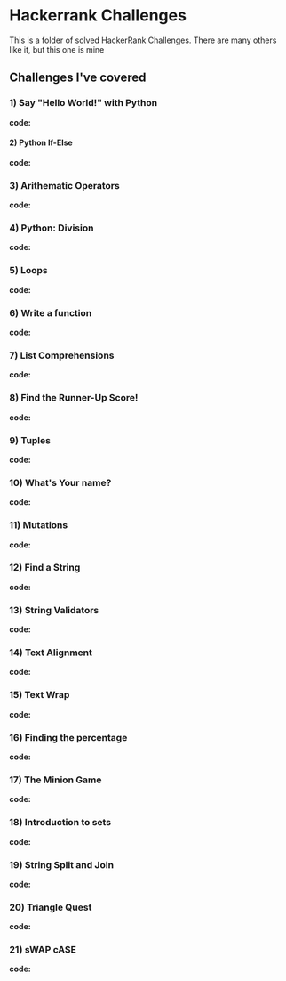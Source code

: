 # Hackerrank Challenges

This is a folder of solved HackerRank Challenges. There are many others like it, but this one is mine

## Challenges I've covered

### 1) Say "Hello World!" with Python
__code:__ 
#### 2) Python If-Else
__code:__
### 3) Arithematic Operators
__code:__

### 4) Python: Division
__code:__ 

### 5) Loops
__code:__

### 6) Write a function
__code:__

### 7) List Comprehensions

__code:__

### 8) Find the Runner-Up Score!

__code:__

### 9) Tuples

__code:__

### 10) What's Your name?

__code:__

### 11) Mutations

__code:__

### 12) Find a String

__code:__

### 13) String Validators

__code:__

### 14) Text Alignment

__code:__

### 15) Text Wrap

__code:__

### 16) Finding the percentage

__code:__

### 17) The Minion Game

__code:__

### 18) Introduction to sets

__code:__


### 19) String Split and Join

__code:__

### 20) Triangle Quest 

__code:__

### 21) sWAP cASE

__code:__
